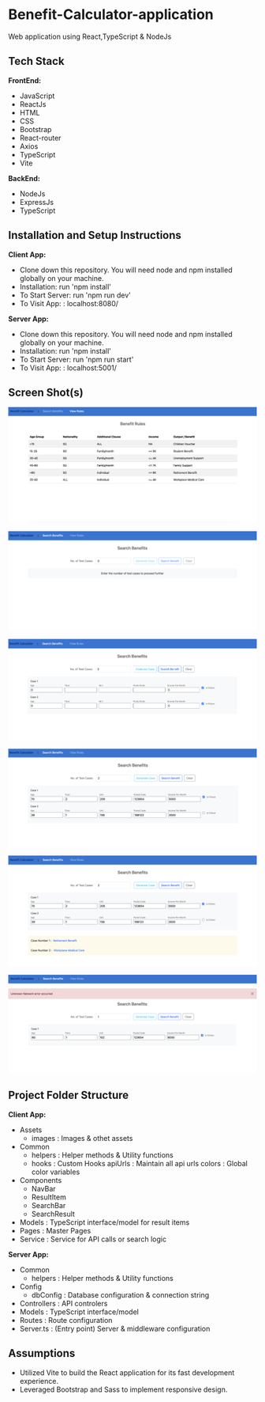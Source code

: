 # Benefit-Calculator-application

Web application using React,TypeScript & NodeJs

## Tech Stack

**FrontEnd:**

- JavaScript
- ReactJs
- HTML
- CSS
- Bootstrap
- React-router
- Axios
- TypeScript
- Vite

**BackEnd:**

- NodeJs
- ExpressJs
- TypeScript

## Installation and Setup Instructions

**Client App:**

- Clone down this repository. You will need node and npm installed globally on your machine.
- Installation: run 'npm install'
- To Start Server: run 'npm run dev'
- To Visit App: : localhost:8080/

**Server App:**

- Clone down this repository. You will need node and npm installed globally on your machine.
- Installation: run 'npm install'
- To Start Server: run 'npm run start'
- To Visit App: : localhost:5001/

## Screen Shot(s)

![ScreenShot](https://github.com/shelumeal/benefit-calculator/blob/main/screenshots/Screen%201.png)

![ScreenShot](https://github.com/shelumeal/benefit-calculator/blob/main/screenshots/Screen%202.png)

![ScreenShot](https://github.com/shelumeal/benefit-calculator/blob/main/screenshots/Screen%203.png)

![ScreenShot](https://github.com/shelumeal/benefit-calculator/blob/main/screenshots/Screen%204.png)

![ScreenShot](https://github.com/shelumeal/benefit-calculator/blob/main/screenshots/Screen%205.png)

![ScreenShot](https://github.com/shelumeal/benefit-calculator/blob/main/screenshots/Screen%206.png)

## Project Folder Structure

**Client App:**

- Assets
  - images : Images & othet assets
- Common
  - helpers : Helper methods & Utility functions
  - hooks : Custom Hooks
    apiUrls : Maintain all api urls
    colors : Global color variables
- Components
  - NavBar
  - ResultItem
  - SearchBar
  - SearchResult
- Models : TypeScript interface/model for result items
- Pages : Master Pages
- Service : Service for API calls or search logic

**Server App:**

- Common
  - helpers : Helper methods & Utility functions
- Config
  - dbConfig : Database configuration & connection string
- Controllers : API controlers
- Models : TypeScript interface/model
- Routes : Route configuration
- Server.ts : (Entry point) Server & middleware configuration

## Assumptions

- Utilized Vite to build the React application for its fast development experience.
- Leveraged Bootstrap and Sass to implement responsive design.
